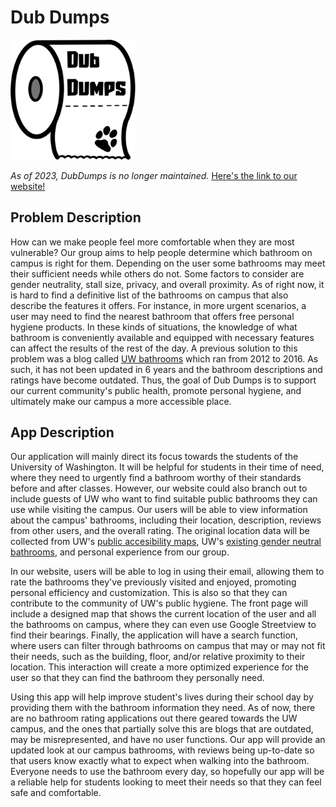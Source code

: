 # Dub Dumps
<img src="public/img/logo.png" alt="logo" width="200" />

*As of 2023, DubDumps is no longer maintained.*
[Here's the link to our website!](https://dub-dumps-8ef51.web.app/home)

## Problem Description
How can we make people feel more comfortable when they are most vulnerable? Our group aims to help people determine which bathroom on campus is right for them. Depending on the user some bathrooms may meet their sufficient needs while others do not. Some factors to consider are gender neutrality, stall size, privacy, and overall proximity. As of right now, it is hard to find a definitive list of the bathrooms on campus that also describe the features it offers. For instance, in more urgent scenarios, a user may need to find the nearest bathroom that offers free personal hygiene products. In these kinds of situations, the knowledge of what bathroom is conveniently available and equipped with necessary features can affect the results of the rest of the day. A previous solution to this problem was a blog called [UW bathrooms](https://uwbathrooms.netlify.app/) which ran from 2012 to 2016. As such, it has not been updated in 6 years and the bathroom descriptions and ratings have become outdated.  Thus, the goal of Dub Dumps is to support our current community's public health, promote personal hygiene, and ultimately make our campus a more accessible place. 

## App Description

Our application will mainly direct its focus towards the students of the University of Washington. It will be helpful for students in their time of need, where they need to urgently find a bathroom worthy of their standards before and after classes. However, our website could also branch out to include guests of UW who want to find suitable public bathrooms they can use while visiting the campus. Our users will be able to view information about the campus' bathrooms, including their location, description, reviews from other users, and the overall rating. The original location data will be collected from UW's [public accesibility maps](https://depts.washington.edu/ceogis/Public/Accessibility/Map/), UW's [existing gender neutral bathrooms](https://sites.uw.edu/qcenter/wiki/gender-neutral-bathrooms/), and personal experience from our group.  



In our website, users will be able to log in using their email, allowing them to rate the bathrooms they've previously visited and enjoyed, promoting personal efficiency and customization. This is also so that they can contribute to the community of UW's public hygiene. The front page will include a designed map that shows the current location of the user and all the bathrooms on campus, where they can even use Google Streetview to find their bearings. Finally, the application will have a search function, where users can filter through bathrooms on campus that may or may not fit their needs, such as the building, floor, and/or relative proximity to their location. This interaction will create a more optimized experience for the user so that they can find the bathroom they personally need. 



Using this app will help improve student's lives during their school day by providing them with the bathroom information they need. As of now, there are no bathroom rating applications out there geared towards the UW campus, and the ones that partially solve this are blogs that are outdated, may be misrepresented, and have no user functions. Our app will provide an updated look at our campus bathrooms, with reviews being up-to-date so that users know exactly what to expect when walking into the bathroom. Everyone needs to use the bathroom every day, so hopefully our app will be a reliable help for students looking to meet their needs so that they can feel safe and comfortable.
